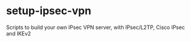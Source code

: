 # setup-ipsec-vpn
Scripts to build your own IPsec VPN server, with IPsec/L2TP, Cisco IPsec and IKEv2
